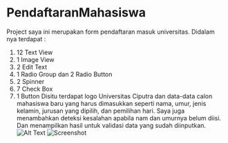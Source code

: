 # PendaftaranMahasiswa
Project saya ini merupakan form pendaftaran masuk universitas.
Didalam nya terdapat :
1. 12 Text View
2. 1 Image View
3. 2 Edit Text
4. 1 Radio Group dan 2 Radio Button
5. 2 Spinner
6. 7 Check Box
7. 1 Button
Disitu terdapat logo Universitas Ciputra dan data-data calon mahasiswa baru yang harus dimasukkan seperti nama, umur, jenis kelamin, jurusan yang dipilih, dan pemilihan hari.
Saya juga menambahkan deteksi kesalahan apabila nam dan umurnya belum diisi.
Dan menampilkan hasil untuk validasi data yang sudah diinputkan.
![Alt Text](url)
![Screenshot]()
